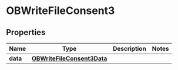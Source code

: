 
# OBWriteFileConsent3

## Properties
Name | Type | Description | Notes
------------ | ------------- | ------------- | -------------
**data** | [**OBWriteFileConsent3Data**](OBWriteFileConsent3Data.md) |  | 




